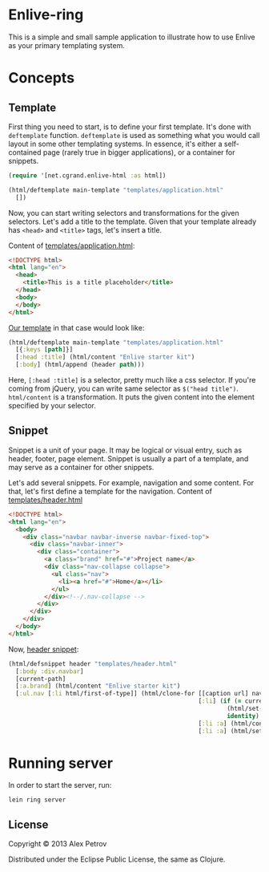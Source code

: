 # Enlive-ring

This is a simple and small sample application to illustrate how to use Enlive as your primary templating
system.

# Concepts

## Template

First thing you need to start, is to define your first template. It's done with `deftemplate` function.
`deftemplate` is used as something what you would call layout in some other templating systems. In essence,
it's either a self-contained page (rarely true in bigger applications), or a container for snippets.

```clojure
(require '[net.cgrand.enlive-html :as html])

(html/deftemplate main-template "templates/application.html"
  [])
```

Now, you can start writing selectors and transformations for the given selectors. Let's add a title to the template. Given that your template already has `<head>` and `<title>` tags, let's insert a title.

Content of [templates/application.html](https://github.com/ifesdjeen/enlive-ring/blob/master/src/templates/application.html):

```html
<!DOCTYPE html>
<html lang="en">
  <head>
    <title>This is a title placeholder</title>
  </head>
  <body>
  </body>
</html>
```

[Our template](https://github.com/ifesdjeen/enlive-ring/blob/master/src/com/ifesdjeen/enlive_ring/core.clj#L26-L29) in that case would look like:

```clojure
(html/deftemplate main-template "templates/application.html"
  [{:keys [path]}]
  [:head :title] (html/content "Enlive starter kit")
  [:body] (html/append (header path)))
```

Here, `[:head :title]` is a selector, pretty much like a css
selector. If you're coming from jQuery, you can write same selector as
`$("head title")`. `html/content` is a transformation. It puts the
given content into the element specified by your selector.

## Snippet

Snippet is a unit of your page. It may be logical or visual entry, such
as header, footer, page element. Snippet is usually a part of a template,
and may serve as a container for other snippets.

Let's add several snippets. For example, navigation and some
content. For that, let's first define a template for the navigation.
Content of [templates/header.html](https://github.com/ifesdjeen/enlive-ring/blob/master/src/templates/header.html)

```html
<!DOCTYPE html>
<html lang="en">
  <body>
    <div class="navbar navbar-inverse navbar-fixed-top">
      <div class="navbar-inner">
        <div class="container">
          <a class="brand" href="#">Project name</a>
          <div class="nav-collapse collapse">
            <ul class="nav">
              <li><a href="#">Home</a></li>
            </ul>
          </div><!--/.nav-collapse -->
        </div>
      </div>
    </div>
  </body>
</html>
```

Now, [header snippet](https://github.com/ifesdjeen/enlive-ring/blob/master/src/com/ifesdjeen/enlive_ring/core.clj#L15-L24):

```clojure
(html/defsnippet header "templates/header.html"
  [:body :div.navbar]
  [current-path]
  [:a.brand] (html/content "Enlive starter kit")
  [:ul.nav [:li html/first-of-type]] (html/clone-for [[caption url] navigation-items]
                                                     [:li] (if (= current-path url)
                                                             (html/set-attr :class "active")
                                                             identity)
                                                     [:li :a] (html/content caption)
                                                     [:li :a] (html/set-attr :href url)))
```

# Running server

In order to start the server, run:

```
lein ring server
```

## License

Copyright © 2013 Alex Petrov

Distributed under the Eclipse Public License, the same as Clojure.
